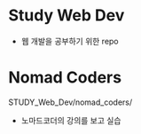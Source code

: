 # Study Web Dev
- 웹 개발을 공부하기 위한 repo

# Nomad Coders
STUDY_Web_Dev/nomad_coders/
- 노마드코더의 강의를 보고 실습
